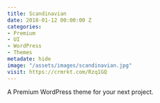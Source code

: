 ```yaml
---
title: Scandinavian
date: 2018-01-12 00:00:00 Z
categories:
- Premium
- UI
- WordPress
- Themes
metadate: hide
image: "/assets/images/scandinavian.jpg"
visit: https://crmrkt.com/Rzq1GQ
---
```


A Premium WordPress theme for your next project.
